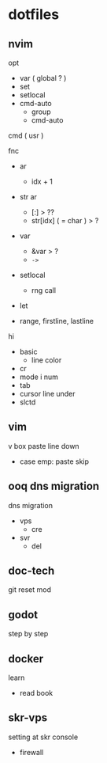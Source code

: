 
# dotfiles


## nvim

opt
- var ( global ? )
- set
- setlocal
- cmd-auto
  - group
  - cmd-auto

cmd ( usr )


fnc
- ar
  - idx + 1
- str ar
  - [:] > ??
  - str[idx] ( = char ) > ?

- var
  - &var > ?
  - `->`

- setlocal
  - rng call
- let

- range, firstline, lastline


hi
- basic
  - line color
- cr
- mode i num
- tab
- cursor line under
- slctd


## vim

v box paste line down
- case emp: paste skip


## ooq dns migration

dns migration
- vps
  - cre
- svr
  - del


## doc-tech

git reset mod


## godot

step by step


## docker

learn
- read book


## skr-vps

setting at skr console
- firewall


